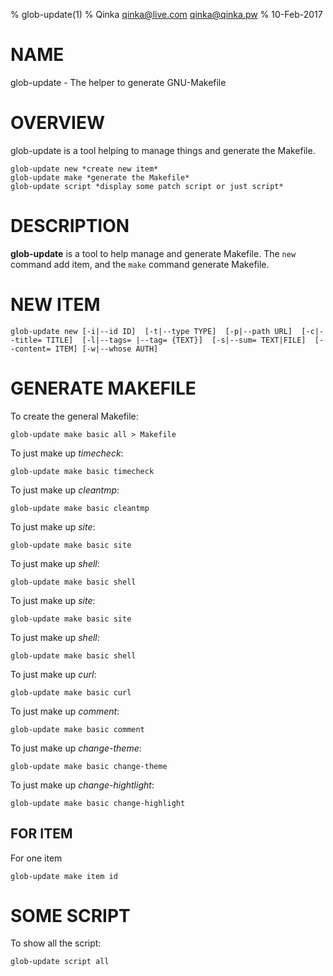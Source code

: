 % glob-update(1)
% Qinka <qinka@live.com> <qinka@qinka.pw>
% 10-Feb-2017

# NAME

glob-update - The helper to generate GNU-Makefile

# OVERVIEW

glob-update is a tool helping to manage things and generate the Makefile.

	glob-update new *create new item*
	glob-update make *generate the Makefile*
	glob-update script *display some patch script or just script*
	
# DESCRIPTION

**glob-update** is a tool to help manage and generate Makefile. The `new` command add item, and the `make` command generate Makefile. 

# NEW ITEM

`glob-update new [-i|--id ID]  [-t|--type TYPE]  [-p|--path URL]  [-c|--title= TITLE]  [-l|--tags= |--tag= {TEXT}]  [-s|--sum= TEXT|FILE]  [--content= ITEM] [-w|--whose AUTH]`

# GENERATE MAKEFILE

To create the general Makefile:
```shell
glob-update make basic all > Makefile
```

To just make up *timecheck*:
```shell
glob-update make basic timecheck
```

To just make up *cleantmp*:
```shell
glob-update make basic cleantmp
```

To just make up *site*:
```shell
glob-update make basic site
```

To just make up *shell*:
```shell
glob-update make basic shell
```

To just make up *site*:
```shell
glob-update make basic site
```

To just make up *shell*:
```shell
glob-update make basic shell
```

To just make up *curl*:
```shell
glob-update make basic curl
```

To just make up *comment*:
```shell
glob-update make basic comment
```

To just make up *change-theme*:
```shell
glob-update make basic change-theme
```

To just make up *change-hightlight*:
```shell
glob-update make basic change-highlight
```

## FOR ITEM

For one item
```shell
glob-update make item id
```

# SOME SCRIPT

To show all the script:
```shell
glob-update script all
```
